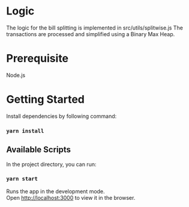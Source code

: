 # Logic

The logic for the bill splitting is implemented in src/utils/splitwise.js
The transactions are processed and simplified using a Binary Max Heap.

# Prerequisite

Node.js

# Getting Started

Install dependencies by following command:

### `yarn install`

## Available Scripts

In the project directory, you can run:

### `yarn start`

Runs the app in the development mode.\
Open [http://localhost:3000](http://localhost:3000) to view it in the browser.
